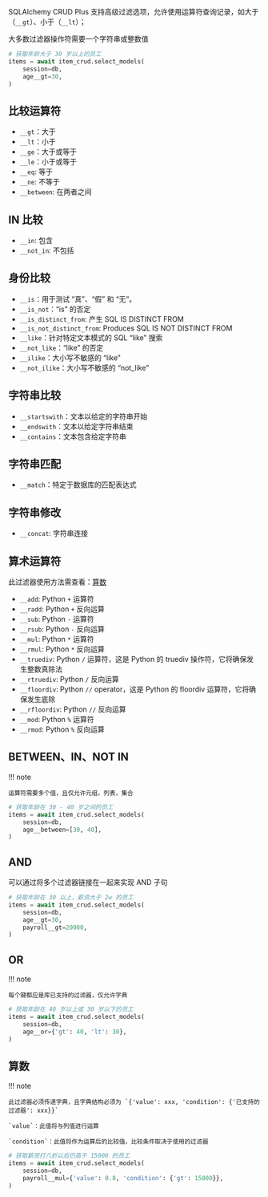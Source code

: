 SQLAlchemy CRUD Plus 支持高级过滤选项，允许使用运算符查询记录，如大于（`__gt`）、小于（`__lt`）；

大多数过滤器操作符需要一个字符串或整数值

```python
# 获取年龄大于 30 岁以上的员工
items = await item_crud.select_models(
    session=db,
    age__gt=30,
)
```

## 比较运算符

- `__gt`：大于
- `__lt`：小于
- `__ge`：大于或等于
- `__le`：小于或等于
- `__eq`: 等于
- `__ne`: 不等于
- `__between`: 在两者之间

## IN 比较

- `__in`: 包含
- `__not_in`: 不包括

## 身份比较

- `__is`：用于测试 “真”、“假” 和 “无”。
- `__is_not`：“is” 的否定
- `__is_distinct_from`: 产生 SQL IS DISTINCT FROM
- `__is_not_distinct_from`: Produces SQL IS NOT DISTINCT FROM
- `__like`：针对特定文本模式的 SQL “like” 搜索
- `__not_like`：“like” 的否定
- `__ilike`：大小写不敏感的 “like”
- `__not_ilike`：大小写不敏感的 “not_like”

## 字符串比较

- `__startswith`：文本以给定的字符串开始
- `__endswith`：文本以给定字符串结束
- `__contains`：文本包含给定字符串

## 字符串匹配

- `__match`：特定于数据库的匹配表达式

## 字符串修改

- `__concat`: 字符串连接

## 算术运算符

此过滤器使用方法需查看：[算数](#_8)

- `__add`: Python `+` 运算符
- `__radd`: Python `+` 反向运算
- `__sub`: Python `-` 运算符
- `__rsub`: Python `-` 反向运算
- `__mul`: Python `*` 运算符
- `__rmul`: Python `*` 反向运算
- `__truediv`: Python `/` 运算符，这是 Python 的 truediv 操作符，它将确保发生整数真除法
- `__rtruediv`: Python `/` 反向运算
- `__floordiv`: Python `//` operator，这是 Python 的 floordiv 运算符，它将确保发生底除
- `__rfloordiv`: Python `//` 反向运算
- `__mod`: Python `%` 运算符
- `__rmod`: Python `%` 反向运算

## BETWEEN、IN、NOT IN

!!! note

    运算符需要多个值，且仅允许元组，列表，集合

```python
# 获取年龄在 30 - 40 岁之间的员工
items = await item_crud.select_models(
    session=db,
    age__between=[30, 40],
)
```

## AND

可以通过将多个过滤器链接在一起来实现 AND 子句

```python
# 获取年龄在 30 以上，薪资大于 2w 的员工
items = await item_crud.select_models(
    session=db,
    age__gt=30,
    payroll__gt=20000,
)
```

## OR

!!! note

    每个键都应是库已支持的过滤器，仅允许字典

```python
# 获取年龄在 40 岁以上或 30 岁以下的员工
items = await item_crud.select_models(
    session=db,
    age__or={'gt': 40, 'lt': 30},
)
```

## 算数

!!! note

    此过滤器必须传递字典，且字典结构必须为 `{'value': xxx, 'condition': {'已支持的过滤器': xxx}}`

    `value`：此值将与列值进行运算

    `condition`：此值将作为运算后的比较值，比较条件取决于使用的过滤器

```python
# 获取薪资打八折以后仍高于 15000 的员工
items = await item_crud.select_models(
    session=db,
    payroll__mul={'value': 0.8, 'condition': {'gt': 15000}},
)
```
